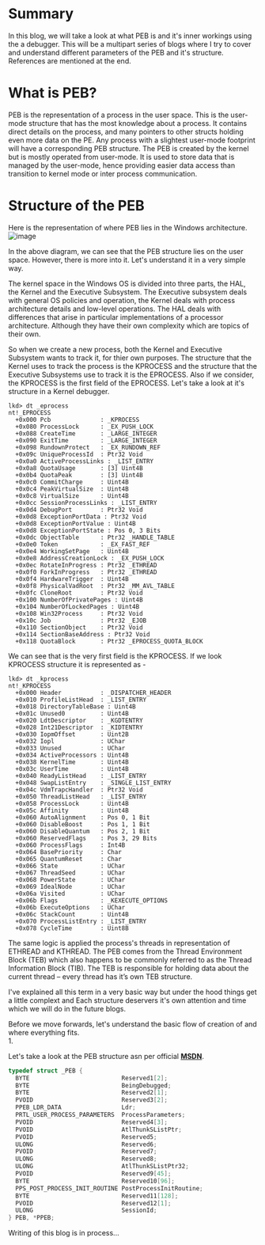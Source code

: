# Summary
In this blog, we will take a look at what PEB is and it's inner workings using the a debugger. This will be a multipart series of blogs where I try to cover and understand different parameters of the PEB and it's structure. References are mentioned at the end.

# What is PEB?
PEB is the representation of a process in the user space. This is the user-mode structure that has the most knowledge about a process. It contains direct details on the process, and many pointers to other structs holding even more data on the PE. Any process with a slightest user-mode footprint will have a corresponding PEB structure. The PEB is created by the kernel but is mostly operated from user-mode. It is used to store data that is managed by the user-mode, hence providing easier data access than transition to kernel mode or inter process communication. 

# Structure of the PEB

Here is the representation of where PEB lies in the Windows architecture.
![image](https://user-images.githubusercontent.com/59355783/229268611-066a1413-f9e3-47eb-bacd-fe77e2762fcd.png)

In the above diagram, we can see that the PEB structure lies on the user space. However, there is more into it. Let's understand it in a very simple way. 

The kernel space in the Windows OS is divided into three parts, the HAL, the Kernel and the Executive Subsystem. The Executive subsystem deals with general OS policies and operation, the Kernel deals with process architecture details and low-level operations. The HAL deals with differences that arise in particular implementations of a processor architecture. Although they have their own complexity which are topics of their own.

So when we create a new process, both the Kernel and Executive Subsystem wants to track it, for thier own purposes. The structure that the Kernel uses to track the process is the KPROCESS and the structure that the Executive Subsystems use to track it is the EPROCESS. Also if we consider, the KPROCESS is the first field of the EPROCESS. Let's take a look at it's structure in a Kernel debugger.

```
lkd> dt _eprocess
nt!_EPROCESS
  +0x000 Pcb              : _KPROCESS
  +0x080 ProcessLock      : _EX_PUSH_LOCK
  +0x088 CreateTime       : _LARGE_INTEGER
  +0x090 ExitTime         : _LARGE_INTEGER
  +0x098 RundownProtect   : _EX_RUNDOWN_REF
  +0x09c UniqueProcessId  : Ptr32 Void
  +0x0a0 ActiveProcessLinks : _LIST_ENTRY
  +0x0a8 QuotaUsage       : [3] Uint4B
  +0x0b4 QuotaPeak        : [3] Uint4B
  +0x0c0 CommitCharge     : Uint4B
  +0x0c4 PeakVirtualSize  : Uint4B
  +0x0c8 VirtualSize      : Uint4B
  +0x0cc SessionProcessLinks : _LIST_ENTRY
  +0x0d4 DebugPort        : Ptr32 Void
  +0x0d8 ExceptionPortData : Ptr32 Void
  +0x0d8 ExceptionPortValue : Uint4B
  +0x0d8 ExceptionPortState : Pos 0, 3 Bits
  +0x0dc ObjectTable      : Ptr32 _HANDLE_TABLE
  +0x0e0 Token            : _EX_FAST_REF
  +0x0e4 WorkingSetPage   : Uint4B
  +0x0e8 AddressCreationLock : _EX_PUSH_LOCK
  +0x0ec RotateInProgress : Ptr32 _ETHREAD
  +0x0f0 ForkInProgress   : Ptr32 _ETHREAD
  +0x0f4 HardwareTrigger  : Uint4B
  +0x0f8 PhysicalVadRoot  : Ptr32 _MM_AVL_TABLE
  +0x0fc CloneRoot        : Ptr32 Void
  +0x100 NumberOfPrivatePages : Uint4B
  +0x104 NumberOfLockedPages : Uint4B
  +0x108 Win32Process     : Ptr32 Void
  +0x10c Job              : Ptr32 _EJOB
  +0x110 SectionObject    : Ptr32 Void
  +0x114 SectionBaseAddress : Ptr32 Void
  +0x118 QuotaBlock       : Ptr32 _EPROCESS_QUOTA_BLOCK
```
We can see that is the very first field is the KPROCESS. If we look KPROCESS structure it is represented as -

```
lkd> dt _kprocess
nt!_KPROCESS
  +0x000 Header           : _DISPATCHER_HEADER
  +0x010 ProfileListHead  : _LIST_ENTRY
  +0x018 DirectoryTableBase : Uint4B
  +0x01c Unused0          : Uint4B
  +0x020 LdtDescriptor    : _KGDTENTRY
  +0x028 Int21Descriptor  : _KIDTENTRY
  +0x030 IopmOffset       : Uint2B
  +0x032 Iopl             : UChar
  +0x033 Unused           : UChar
  +0x034 ActiveProcessors : Uint4B
  +0x038 KernelTime       : Uint4B
  +0x03c UserTime         : Uint4B
  +0x040 ReadyListHead    : _LIST_ENTRY
  +0x048 SwapListEntry    : _SINGLE_LIST_ENTRY
  +0x04c VdmTrapcHandler  : Ptr32 Void
  +0x050 ThreadListHead   : _LIST_ENTRY
  +0x058 ProcessLock      : Uint4B
  +0x05c Affinity         : Uint4B
  +0x060 AutoAlignment    : Pos 0, 1 Bit
  +0x060 DisableBoost     : Pos 1, 1 Bit
  +0x060 DisableQuantum   : Pos 2, 1 Bit
  +0x060 ReservedFlags    : Pos 3, 29 Bits
  +0x060 ProcessFlags     : Int4B
  +0x064 BasePriority     : Char
  +0x065 QuantumReset     : Char
  +0x066 State            : UChar
  +0x067 ThreadSeed       : UChar
  +0x068 PowerState       : UChar
  +0x069 IdealNode        : UChar
  +0x06a Visited          : UChar
  +0x06b Flags            : _KEXECUTE_OPTIONS
  +0x06b ExecuteOptions   : UChar
  +0x06c StackCount       : Uint4B
  +0x070 ProcessListEntry : _LIST_ENTRY
  +0x078 CycleTime        : Uint8B
```
The same logic is applied the process's threads in representation of ETHREAD and KTHREAD. The PEB comes from the Thread Environment Block (TEB) which also happens to be commonly referred to as the Thread Information Block (TIB). The TEB is responsible for holding data about the current thread – every thread has
it’s own TEB structure.

I've explained all this term in a very basic way but under the hood things get a little complext and Each structure deservers it's own attention and time which we will do in the future blogs.

Before we move forwards, let's understand the basic flow of creation of and where everything fits.  
1. 

Let's take a look at the PEB structure asn per official **[MSDN](https://learn.microsoft.com/en-us/windows/win32/api/winternl/ns-winternl-peb)**.
```Cpp
typedef struct _PEB {
  BYTE                          Reserved1[2];
  BYTE                          BeingDebugged;
  BYTE                          Reserved2[1];
  PVOID                         Reserved3[2];
  PPEB_LDR_DATA                 Ldr;
  PRTL_USER_PROCESS_PARAMETERS  ProcessParameters;
  PVOID                         Reserved4[3];
  PVOID                         AtlThunkSListPtr;
  PVOID                         Reserved5;
  ULONG                         Reserved6;
  PVOID                         Reserved7;
  ULONG                         Reserved8;
  ULONG                         AtlThunkSListPtr32;
  PVOID                         Reserved9[45];
  BYTE                          Reserved10[96];
  PPS_POST_PROCESS_INIT_ROUTINE PostProcessInitRoutine;
  BYTE                          Reserved11[128];
  PVOID                         Reserved12[1];
  ULONG                         SessionId;
} PEB, *PPEB;
```



Writing of this blog is in process...

